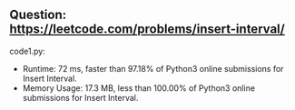 ## Question: https://leetcode.com/problems/insert-interval/

code1.py:
* Runtime: 72 ms, faster than 97.18% of Python3 online submissions for Insert Interval.
* Memory Usage: 17.3 MB, less than 100.00% of Python3 online submissions for Insert Interval.